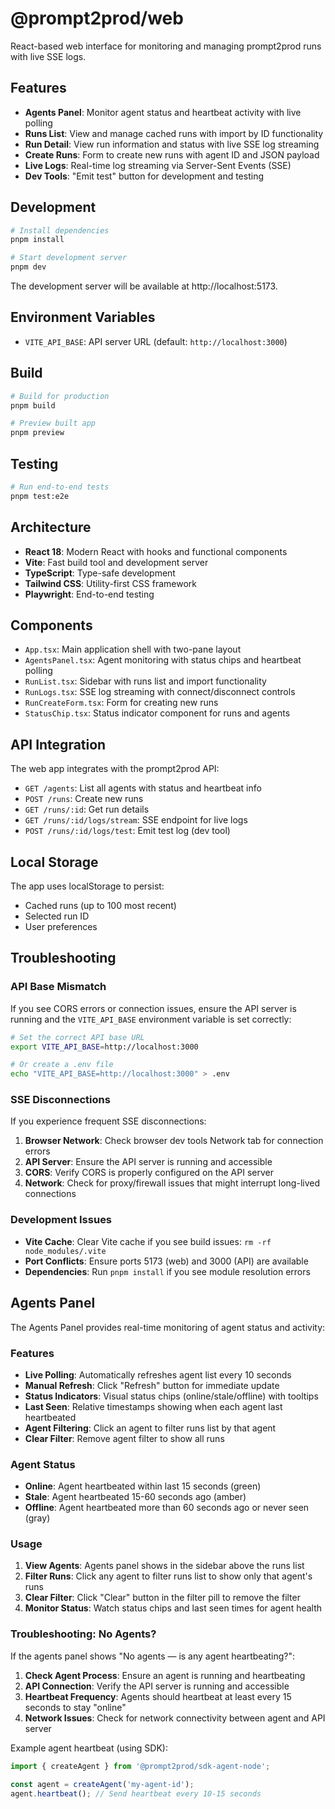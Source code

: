 # @prompt2prod/web

React-based web interface for monitoring and managing prompt2prod runs with live SSE logs.

## Features

- **Agents Panel**: Monitor agent status and heartbeat activity with live polling
- **Runs List**: View and manage cached runs with import by ID functionality
- **Run Detail**: View run information and status with live SSE log streaming
- **Create Runs**: Form to create new runs with agent ID and JSON payload
- **Live Logs**: Real-time log streaming via Server-Sent Events (SSE)
- **Dev Tools**: "Emit test" button for development and testing

## Development

```bash
# Install dependencies
pnpm install

# Start development server
pnpm dev
```

The development server will be available at http://localhost:5173.

## Environment Variables

- `VITE_API_BASE`: API server URL (default: `http://localhost:3000`)

## Build

```bash
# Build for production
pnpm build

# Preview built app
pnpm preview
```

## Testing

```bash
# Run end-to-end tests
pnpm test:e2e
```

## Architecture

- **React 18**: Modern React with hooks and functional components
- **Vite**: Fast build tool and development server
- **TypeScript**: Type-safe development
- **Tailwind CSS**: Utility-first CSS framework
- **Playwright**: End-to-end testing

## Components

- `App.tsx`: Main application shell with two-pane layout
- `AgentsPanel.tsx`: Agent monitoring with status chips and heartbeat polling
- `RunList.tsx`: Sidebar with runs list and import functionality
- `RunLogs.tsx`: SSE log streaming with connect/disconnect controls
- `RunCreateForm.tsx`: Form for creating new runs
- `StatusChip.tsx`: Status indicator component for runs and agents

## API Integration

The web app integrates with the prompt2prod API:

- `GET /agents`: List all agents with status and heartbeat info
- `POST /runs`: Create new runs
- `GET /runs/:id`: Get run details
- `GET /runs/:id/logs/stream`: SSE endpoint for live logs
- `POST /runs/:id/logs/test`: Emit test log (dev tool)

## Local Storage

The app uses localStorage to persist:

- Cached runs (up to 100 most recent)
- Selected run ID
- User preferences

## Troubleshooting

### API Base Mismatch

If you see CORS errors or connection issues, ensure the API server is running and the `VITE_API_BASE` environment variable is set correctly:

```bash
# Set the correct API base URL
export VITE_API_BASE=http://localhost:3000

# Or create a .env file
echo "VITE_API_BASE=http://localhost:3000" > .env
```

### SSE Disconnections

If you experience frequent SSE disconnections:

1. **Browser Network**: Check browser dev tools Network tab for connection errors
2. **API Server**: Ensure the API server is running and accessible
3. **CORS**: Verify CORS is properly configured on the API server
4. **Network**: Check for proxy/firewall issues that might interrupt long-lived connections

### Development Issues

- **Vite Cache**: Clear Vite cache if you see build issues: `rm -rf node_modules/.vite`
- **Port Conflicts**: Ensure ports 5173 (web) and 3000 (API) are available
- **Dependencies**: Run `pnpm install` if you see module resolution errors

## Agents Panel

The Agents Panel provides real-time monitoring of agent status and activity:

### Features

- **Live Polling**: Automatically refreshes agent list every 10 seconds
- **Manual Refresh**: Click "Refresh" button for immediate update
- **Status Indicators**: Visual status chips (online/stale/offline) with tooltips
- **Last Seen**: Relative timestamps showing when each agent last heartbeated
- **Agent Filtering**: Click an agent to filter runs list by that agent
- **Clear Filter**: Remove agent filter to show all runs

### Agent Status

- **Online**: Agent heartbeated within last 15 seconds (green)
- **Stale**: Agent heartbeated 15-60 seconds ago (amber)
- **Offline**: Agent heartbeated more than 60 seconds ago or never seen (gray)

### Usage

1. **View Agents**: Agents panel shows in the sidebar above the runs list
2. **Filter Runs**: Click any agent to filter runs list to show only that agent's runs
3. **Clear Filter**: Click "Clear" button in the filter pill to remove the filter
4. **Monitor Status**: Watch status chips and last seen times for agent health

### Troubleshooting: No Agents?

If the agents panel shows "No agents — is any agent heartbeating?":

1. **Check Agent Process**: Ensure an agent is running and heartbeating
2. **API Connection**: Verify the API server is running and accessible
3. **Heartbeat Frequency**: Agents should heartbeat at least every 15 seconds to stay "online"
4. **Network Issues**: Check for network connectivity between agent and API server

Example agent heartbeat (using SDK):

```javascript
import { createAgent } from '@prompt2prod/sdk-agent-node';

const agent = createAgent('my-agent-id');
agent.heartbeat(); // Send heartbeat every 10-15 seconds
```
